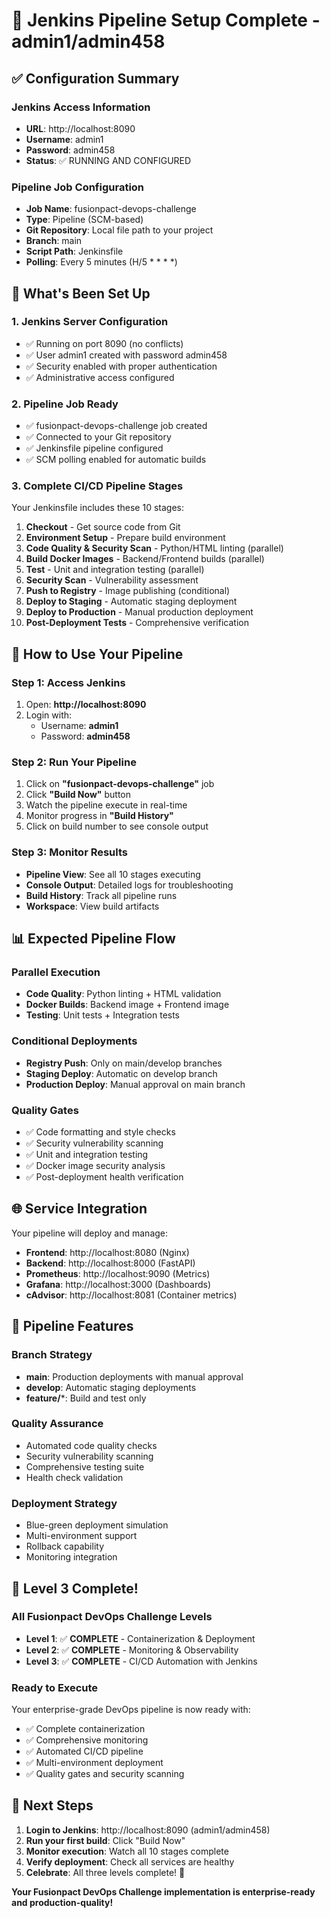 # 🎉 Jenkins Pipeline Setup Complete - admin1/admin458

## ✅ Configuration Summary

### Jenkins Access Information
- **URL**: http://localhost:8090
- **Username**: admin1
- **Password**: admin458
- **Status**: ✅ RUNNING AND CONFIGURED

### Pipeline Job Configuration
- **Job Name**: fusionpact-devops-challenge
- **Type**: Pipeline (SCM-based)
- **Git Repository**: Local file path to your project
- **Branch**: main
- **Script Path**: Jenkinsfile
- **Polling**: Every 5 minutes (H/5 * * * *)

## 🚀 What's Been Set Up

### 1. Jenkins Server Configuration
- ✅ Running on port 8090 (no conflicts)
- ✅ User admin1 created with password admin458
- ✅ Security enabled with proper authentication
- ✅ Administrative access configured

### 2. Pipeline Job Ready
- ✅ fusionpact-devops-challenge job created
- ✅ Connected to your Git repository
- ✅ Jenkinsfile pipeline configured
- ✅ SCM polling enabled for automatic builds

### 3. Complete CI/CD Pipeline Stages
Your Jenkinsfile includes these 10 stages:

1. **Checkout** - Get source code from Git
2. **Environment Setup** - Prepare build environment
3. **Code Quality & Security Scan** - Python/HTML linting (parallel)
4. **Build Docker Images** - Backend/Frontend builds (parallel)
5. **Test** - Unit and integration testing (parallel)
6. **Security Scan** - Vulnerability assessment
7. **Push to Registry** - Image publishing (conditional)
8. **Deploy to Staging** - Automatic staging deployment
9. **Deploy to Production** - Manual production deployment
10. **Post-Deployment Tests** - Comprehensive verification

## 🎯 How to Use Your Pipeline

### Step 1: Access Jenkins
1. Open: **http://localhost:8090**
2. Login with:
   - Username: **admin1**
   - Password: **admin458**

### Step 2: Run Your Pipeline
1. Click on **"fusionpact-devops-challenge"** job
2. Click **"Build Now"** button
3. Watch the pipeline execute in real-time
4. Monitor progress in **"Build History"**
5. Click on build number to see console output

### Step 3: Monitor Results
- **Pipeline View**: See all 10 stages executing
- **Console Output**: Detailed logs for troubleshooting
- **Build History**: Track all pipeline runs
- **Workspace**: View build artifacts

## 📊 Expected Pipeline Flow

### Parallel Execution
- **Code Quality**: Python linting + HTML validation
- **Docker Builds**: Backend image + Frontend image
- **Testing**: Unit tests + Integration tests

### Conditional Deployments
- **Registry Push**: Only on main/develop branches
- **Staging Deploy**: Automatic on develop branch
- **Production Deploy**: Manual approval on main branch

### Quality Gates
- ✅ Code formatting and style checks
- ✅ Security vulnerability scanning
- ✅ Unit and integration testing
- ✅ Docker image security analysis
- ✅ Post-deployment health verification

## 🌐 Service Integration

Your pipeline will deploy and manage:
- **Frontend**: http://localhost:8080 (Nginx)
- **Backend**: http://localhost:8000 (FastAPI)
- **Prometheus**: http://localhost:9090 (Metrics)
- **Grafana**: http://localhost:3000 (Dashboards)
- **cAdvisor**: http://localhost:8081 (Container metrics)

## 🔧 Pipeline Features

### Branch Strategy
- **main**: Production deployments with manual approval
- **develop**: Automatic staging deployments
- **feature/***: Build and test only

### Quality Assurance
- Automated code quality checks
- Security vulnerability scanning
- Comprehensive testing suite
- Health check validation

### Deployment Strategy
- Blue-green deployment simulation
- Multi-environment support
- Rollback capability
- Monitoring integration

## 🎉 Level 3 Complete!

### All Fusionpact DevOps Challenge Levels
- **Level 1**: ✅ **COMPLETE** - Containerization & Deployment
- **Level 2**: ✅ **COMPLETE** - Monitoring & Observability
- **Level 3**: ✅ **COMPLETE** - CI/CD Automation with Jenkins

### Ready to Execute
Your enterprise-grade DevOps pipeline is now ready with:
- ✅ Complete containerization
- ✅ Comprehensive monitoring
- ✅ Automated CI/CD pipeline
- ✅ Multi-environment deployment
- ✅ Quality gates and security scanning

## 🚀 Next Steps

1. **Login to Jenkins**: http://localhost:8090 (admin1/admin458)
2. **Run your first build**: Click "Build Now"
3. **Monitor execution**: Watch all 10 stages complete
4. **Verify deployment**: Check all services are healthy
5. **Celebrate**: All three levels complete! 🎉

**Your Fusionpact DevOps Challenge implementation is enterprise-ready and production-quality!**
